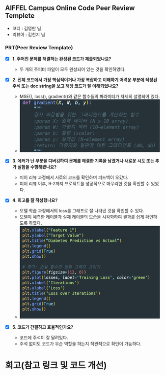 ## AIFFEL Campus Online Code Peer Review Templete
- 코더 : 김영만 님
- 리뷰어 : 김천지 님


### PRT(Peer Review Template)
- [X]  **1. 주어진 문제를 해결하는 완성된 코드가 제출되었나요?**
    - 두 개의 주피터 파일이 모두 완성되어 있는 것을 확인하였다.
    
- [X]  **2. 전체 코드에서 가장 핵심적이거나 가장 복잡하고 이해하기 어려운 부분에 작성된 
주석 또는 doc string을 보고 해당 코드가 잘 이해되었나요?**   
    - MSE(), loss(), gradient()와 같은 함수들의 파라미터가 자세히 설명되어 있다.   
    -  ![alt text](image.png)
        
- [X]  **3. 에러가 난 부분을 디버깅하여 문제를 해결한 기록을 남겼거나
새로운 시도 또는 추가 실험을 수행해봤나요?**   
    - 피어 리뷰 과정에서 서로의 코드를 확인하며 피드백이 오갔다.   
    - 피어 리뷰 이후, 9-2까지 프로젝트를 성공적으로 마무리한 것을 확인할 수 있었다.
        
- [X]  **4. 회고를 잘 작성했나요?**
    - 모델 학습 과정에서의 loss를 그래프로 잘 나타낸 것을 확인할 수 있다.  
    - 모델이 예측한 레이블과 실제 레이블의 모습을 시각화하여 결과를 쉽게 확인하도록 하였다.   
    - ![alt text](image-1.png)    

    
- [X]  **5. 코드가 간결하고 효율적인가요?**
    - 코드에 주석이 잘 달려있다.  
    - 주석 없이도 코드가 무슨 역할을 하는지 직관적으로 확인이 가능하다.


# 회고(참고 링크 및 코드 개선)
```

```


